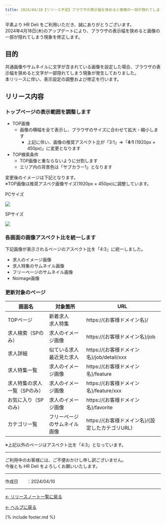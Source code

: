 ```yaml
---
title: 2024/04/18【リリース予定】ブラウザの表示幅を狭めると画像の一部が隠れてしまう現象を修正します
---
```


平素より HR Deli をご利用いただき、誠にありがとうございます。<br>
2024年4月18日(木)のアップデートにより、ブラウザの表示幅を狭めると画像の一部が隠れてしまう現象を修正します。

## 目的
共通画像やサムネイルに文字が含まれている画像を設定した場合、ブラウザの表示幅を狭めると文字が一部隠れてしまう現象が発生しておりました。<br>
本リリースに伴い、表示設定の調整および修正を行います。

## リリース内容
### トップページの表示範囲を調整します
* TOP画像
    * 画像の横幅を全て表示し、ブラウザのサイズに合わせて拡大・縮小します
        * 上記に伴い、画像の推奨アスペクト比が「3:1」⇒「<b>4:1</b> (1920px × 450px)」に変更となります
* TOP検索条件
    * TOP画像と重ならないように分割します
    * エリア内の背景色は「サブカラー1」となります

変更後のイメージは下記となります。<br>
※TOP画像は推奨アスペク画像サイズ(1920px × 450px)に調整しています。

<div class="flex-container">
    <div class="flex-item">
        <p>PCサイズ</p>
        <img src="https://e2info.github.io/hrdeli-docs/release-notes/images/20240418_top_pc.png">
    </div>
    <div class="flex-item">
        <p>SPサイズ</p>
        <img src="https://e2info.github.io/hrdeli-docs/release-notes/images/20240418_top_sp.png">
    </div>
</div>

### 各画面の画像アスペクト比を統一します
下記画像が表示されるページのアスペクト比を「4:3」に統一しました。

* 求人のイメージ画像
* 求人特集のサムネイル画像
* フリーページのサムネイル画像
* Noimage画像

### 更新対象のページ

画面名 | 対象箇所 | URL |  
------------- | ------------- | ------------- |  
TOPページ | 新着求人<br>求人特集 | https://{お客様ドメイン名}/
求人検索（SPのみ） | 求人のイメージ画像 | https://{お客様ドメイン名}/job
求人詳細 | 似ている求人<br>最近見た求人 | https://{お客様ドメイン名}/job/detail/xxx
求人特集一覧 | 求人のイメージ画像 | https://{お客様ドメイン名}/feature
求人特集の求人一覧（SPのみ） | 求人のイメージ画像 | https://{お客様ドメイン名}/feature/xxx
お気に入り（SPのみ） | 求人のイメージ画像 | https://{お客様ドメイン名}/favorite
カテゴリ一覧 | フリーページのサムネイル画像 | https://{お客様ドメイン名}/{設定したカテゴリURL}

※上記以外のページはアスペクト比を「4:3」となっています。


-----------------

<p>ご利用中のお客様には、ご不便おかけし申し訳ございません。<br>
今後とも HR Deli をよろしくお願いいたします。</p>

-------------

<p>作成日　　：2024/04/10</p>
<!--<p>作成日　　：2024/04/18</p>-->

-------------

[← リリースノート一覧に戻る](https://e2info.github.io/hrdeli-docs/release-notes/archive)<br>

[← ヘルプに戻る](https://e2info.github.io/hrdeli-docs/)<br>

{% include footer.md %}